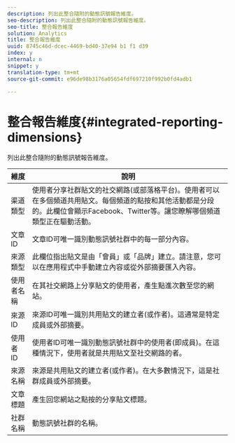 ```yaml
---
description: 列出此整合隨附的動態訊號報告維度。
seo-description: 列出此整合隨附的動態訊號報告維度。
seo-title: 整合報告維度
solution: Analytics
title: 整合報告維度
uuid: 8745c46d-dcec-4469-bd40-37e94 b1 f1 d39
index: y
internal: n
snippet: y
translation-type: tm+mt
source-git-commit: e96de98b3176a05654fdf697210f992b0fd4adb1

---
```



# 整合報告維度{#integrated-reporting-dimensions}

列出此整合隨附的動態訊號報告維度。

| 維度 | 說明 |
|---|---|
| 渠道類型 | 使用者分享社群貼文的社交網路(或部落格平台)。使用者可以在多個頻道共用貼文。每個頻道的點按和其他活動都是分段的。此欄位會顯示Facebook、Twitter等。讓您瞭解哪個頻道類型正在驅動活動。 |
| 文章ID | 文章ID可唯一識別動態訊號社群中的每一部分內容。 |
| 來源類型 | 此欄位指出貼文是由「會員」或「品牌」建立。請注意，您可以在應用程式中手動建立內容或從外部摘要匯入內容。 |
| 使用者名稱 | 在其社交網路上分享貼文的使用者，產生點進次數至您的網站。 |
| 來源ID | 來源ID可唯一識別共用貼文的建立者(或作者)。這通常是特定成員或外部摘要。 |
| 使用者 ID | 使用者ID可唯一識別動態訊號社群中的使用者(即成員)。在這種情況下，使用者就是共用貼文至社交網路的者。 |
| 來源名稱 | 來源是共用貼文的建立者(或作者)。在大多數情況下，這是社群成員或外部摘要。 |
| 文章標題 | 產生回您網站之點按的分享貼文標題。 |
| 社群名稱 | 動態訊號社群的名稱。 |

